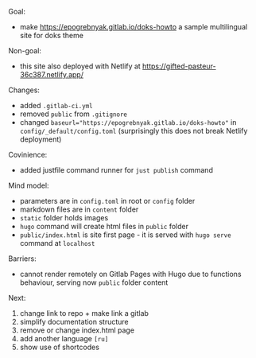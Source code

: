 Goal: 

- make <https://epogrebnyak.gitlab.io/doks-howto> a sample multilingual site for doks theme

Non-goal:

- this site also deployed with Netlify at https://gifted-pasteur-36c387.netlify.app/

Changes:

- added `.gitlab-ci.yml`
- removed `public` from `.gitignore`
- changed `baseurl="https://epogrebnyak.gitlab.io/doks-howto"` in `config/_default/config.toml`
  (surprisingly this does not break Netlify deployment)

Covinience:

- added justfile command runner for `just publish` command

Mind model:

- parameters are in `config.toml` in root or `config` folder
- markdown files are in `content` folder
- `static` folder holds images 
- `hugo` command will create html files in `public` folder
- `public/index.html` is site first page - it is served with `hugo serve` command at `localhost`

Barriers:

- cannot render remotely on Gitlab Pages with Hugo due to functions behaviour, serving now `public` folder content

Next:

1. change link to repo + make link a gitlab
2. simplify documentation structure
3. remove or change index.html page
4. add another language `[ru]`
5. show use of shortcodes